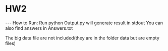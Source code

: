 # HW2
--- How to Run:
Run python Output.py will generate result in stdout 
You can also find answers in Answers.txt

The big data file are not included(they are in the folder data but are empty files)